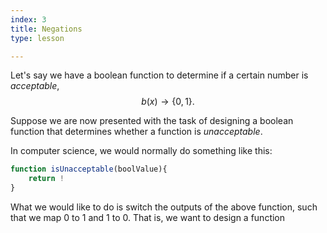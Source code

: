 ```yaml
---
index: 3
title: Negations
type: lesson

---
```


Let's say we have a boolean function to determine if a certain number is *acceptable*,  
$$ b(x) \to \{0,1\}.$$

Suppose we are now presented with the task of designing a boolean function that determines whether a function is *unacceptable*.

In computer science, we would normally do something like this:
```js
function isUnacceptable(boolValue){
	return !
}
```

What we would like to do is switch the outputs of the above function, such that we map $0$ to $1$ and $1$ to $0$. That is, we want to design a function 
<!--stackedit_data:
eyJoaXN0b3J5IjpbMTMzMDIyNjM1NywtMjA5NjQ3NTE1NCwtOT
ExNTU5MjMyXX0=
-->
